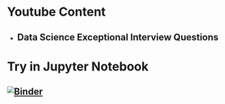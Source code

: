 # Youtube Content
- ## Data Science Exceptional Interview Questions
# Try in Jupyter Notebook
## [![Binder](https://mybinder.org/badge_logo.svg)](https://mybinder.org/v2/gh/CodeWithCosmo/YoutubeContent/master)
